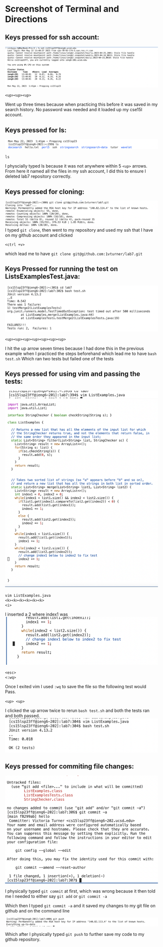 # Screenshot of Terminal and Directions


**Keys pressed for ssh account:**
-----------------
![Image](@.png)
```
<up><up><up>
```
Went up three times because when practicing this before it was saved in my search history. No password was needed and it loaded up my cse15l account. 


**Keys pressed for ls:**
-----------------
![Image](@@.png)
```
ls
```
I physcially typed ls because it was not anywhere within 5 `<up>` arrows. From here it named all the files in my ssh account, I did this to ensure I deleted lab7 repository correctly.

**Keys pressed for cloning:**
-----------------
![Image](@@@@@.png)
I typed `git clone`, then went to my repository and used my ssh that I have on my github account and clicked
```
<ctrl +v>
```
which lead me to have `git clone git@github.com:1vturner/lab7.git`

**Keys Pressed for running the test on ListsExamplesTest.java:**
-----------------
![Image](@@@.png)
```
<up><up><up><up><up><up><up>
```
I hit the up arrow seven times because I had done this in the previous example when I practiced the steps beforehand
which lead me to have `bash test.sh` Which ran two tests but failed one of the tests


**Keys pressed for using vim and passing the tests:**
-----------------
![Image](onee.png)
![Image](one.png)
```
vim ListExamples.java 
<k><k><k><k><k><k>
<i>
```
I inserted a 2 where index1 was
![Image](@@@@.png)
```
<esc>
<:wq>
```
Once I exited vim I used `:wq` to save the file so the following test would Pass.

`<up> <up>` 

I clicked the up arrow twice to rerun `bash test.sh` and both the tests ran and both passed. 
![Image](11.png)



**Keys pressed for commiting file changes:**
-----------------
![Image](lab4pt2.png)

I physically typed `git commit` at first, which was wrong because it then told me I needed to either say `git add` or `git commit -a` 

Which then I typed `git commit -a` and it saved my changes to my git file on github and on the command line

![Image](111.png)

Which after I physically typed `git push` to further save my code to my github repository.



